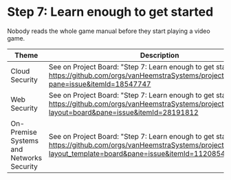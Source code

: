 # Step 7: Learn enough to get started

Nobody reads the whole game manual before they start playing a video game.

| Theme | Description |
| -- | -- |
| Cloud Security | See on Project Board: "Step 7: Learn enough to get started" at https://github.com/orgs/vanHeemstraSystems/projects/9/views/1?pane=issue&itemId=18547747 |
| Web Security | See on Project Board: "Step 7: Learn enough to get started" at https://github.com/orgs/vanHeemstraSystems/projects/16/views/1?layout=board&pane=issue&itemId=28191812 |
| On-Premise Systems and Networks Security | See on Project Board: "Step 7: Learn enough to get started" at https://github.com/orgs/vanHeemstraSystems/projects/39/views/1?layout_template=board&pane=issue&itemId=112085427 |
